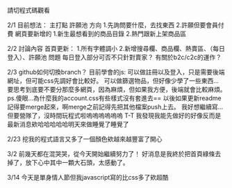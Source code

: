 請切程式碼觀看

2/1
目前想法：
主打點
許願池 
方向
1.先詢問要什麼，去找東西
2.許願但要會員付費
網頁要新增的
1.新生最想看到的商品目錄
2.熱門跟新上架商品區

2/2  討論內容
首頁更新：
1.所有字體調小
2.新增搜尋欄、商品欄、熱賣區、（每日登入）、許願池
問題
每日登入部分可否不只針對賣家？
有關於b2c/c2c的運作？

2/3
github如何切換branch？
目前學會的js:
可以做註冊以及登入，只是需要後端網址，但可能css先調好會比較好。
可以做篩選物品，但好像少學了一些東西...
要思考到底要不要分那麼多網頁，因為麻煩，但如果我方便，後端就會比較麻煩。
ps.傻眼...為什麼我的account.css有些樣式沒有套進去==
   以後如果更新readme記得要merge起來，啊merge之前記得先把其他檔案push上去。
   我好想繼續寫...但要營隊了，沒時間玩程式啦嗚嗚嗚嗚嗚嗚 T-T
   我發現我能先做好的好像反而是最新消息欸哈哈哈哈哈明天來做睡覺了睡覺了

2/23
挖我的程式語言又多了一個顏色欸越來越豐富了開心

3/2
前幾天都在混哭哭，從今天開始繼續努力了！
好消息是我終於把首頁綠條去掉了，放下心中其中一顆大石頭，太感動了。

3/14
今天是單身情人節但我javascript寫的比css多了欸超酷
